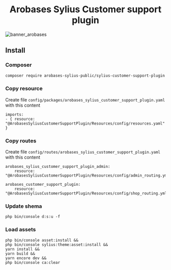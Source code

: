 <h1 align="center">Arobases Sylius Customer support plugin</h1>

![banner_arobases](https://user-images.githubusercontent.com/39689570/219095474-12063079-528f-4be8-b006-debff3185920.jpg)


## Install

### Composer

  ```bash
  composer require arobases-sylius-public/sylius-customer-support-plugin
  ```
### Copy resource

Create file `config/packages/arobases_sylius_customer_support_plugin.yaml` with this content

```
imports:
- { resource: "@ArobasesSyliusCustomerSupportPlugin/Resources/config/resources.yaml" }
```

### Copy routes

Create file `config/routes/arobases_sylius_customer_support_plugin.yaml` with this content
```
arobases_sylius_customer_support_plugin_admin:
    resource: "@ArobasesSyliusCustomerSupportPlugin/Resources/config/admin_routing.yml"

arobases_customer_support_plugin:
    resource: "@ArobasesSyliusCustomerSupportPlugin/Resources/config/shop_routing.yml"
 ```

### Update shema 
```
php bin/console d:s:u -f
 ```


### Load assets
```
php bin/console asset:install &&
php bin/console sylius:theme:asset:install &&
yarn install &&
yarn build &&
yarn encore dev &&
php bin/console ca:clear
 ```





